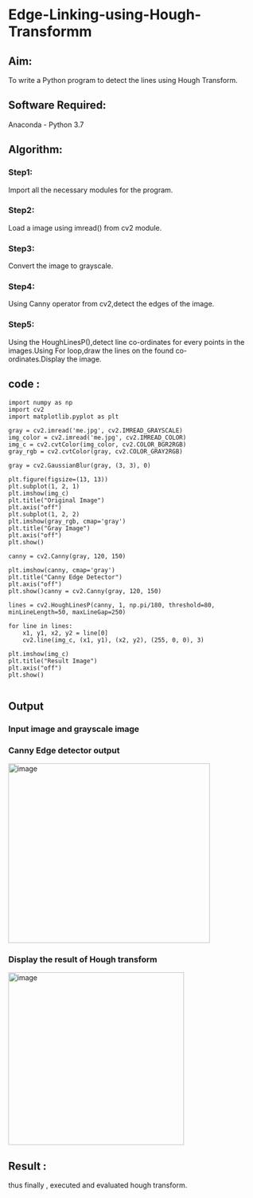 # Edge-Linking-using-Hough-Transformm
## Aim:
To write a Python program to detect the lines using Hough Transform.

## Software Required:
Anaconda - Python 3.7

## Algorithm:
### Step1:

Import all the necessary modules for the program.
### Step2:

Load a image using imread() from cv2 module.
### Step3:

Convert the image to grayscale.
### Step4:

Using Canny operator from cv2,detect the edges of the image.
### Step5:

Using the HoughLinesP(),detect line co-ordinates for every points in the images.Using For loop,draw the lines on the found co-ordinates.Display the image.
## code : 
~~~
import numpy as np
import cv2
import matplotlib.pyplot as plt

gray = cv2.imread('me.jpg', cv2.IMREAD_GRAYSCALE)
img_color = cv2.imread('me.jpg', cv2.IMREAD_COLOR)
img_c = cv2.cvtColor(img_color, cv2.COLOR_BGR2RGB)
gray_rgb = cv2.cvtColor(gray, cv2.COLOR_GRAY2RGB)

gray = cv2.GaussianBlur(gray, (3, 3), 0)

plt.figure(figsize=(13, 13))
plt.subplot(1, 2, 1)
plt.imshow(img_c)
plt.title("Original Image")
plt.axis("off")
plt.subplot(1, 2, 2)
plt.imshow(gray_rgb, cmap='gray')
plt.title("Gray Image")
plt.axis("off")
plt.show()

canny = cv2.Canny(gray, 120, 150)

plt.imshow(canny, cmap='gray')
plt.title("Canny Edge Detector")
plt.axis("off")
plt.show()canny = cv2.Canny(gray, 120, 150)

lines = cv2.HoughLinesP(canny, 1, np.pi/180, threshold=80, minLineLength=50, maxLineGap=250)

for line in lines:
    x1, y1, x2, y2 = line[0]
    cv2.line(img_c, (x1, y1), (x2, y2), (255, 0, 0), 3)

plt.imshow(img_c)
plt.title("Result Image")
plt.axis("off")
plt.show()


~~~
## Output

### Input image and grayscale image


### Canny Edge detector output
<img width="405" height="360" alt="image" src="https://github.com/user-attachments/assets/b8445ce3-a15c-450f-bd71-3b37178707fb" />


### Display the result of Hough transform
<img width="353" height="346" alt="image" src="https://github.com/user-attachments/assets/da101d28-a80f-4c1c-a085-aa96d939fcf0" />

## Result :
thus finally , executed and evaluated hough transform.
